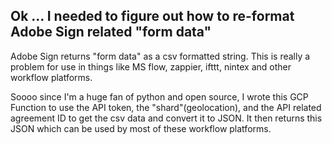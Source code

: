 ## Ok ... I needed to figure out how to re-format Adobe Sign related "form data"

Adobe Sign returns "form data" as a csv formatted string.  This is really a problem for use in things like MS flow, zappier, ifttt, nintex and other workflow platforms. 

Soooo since I'm a huge fan of python and open source, I wrote this GCP Function to use the API token, the "shard"(geolocation), and the API related agreement ID to get the csv data and convert it to JSON.  It then returns this JSON which can be used by most of these workflow platforms.
